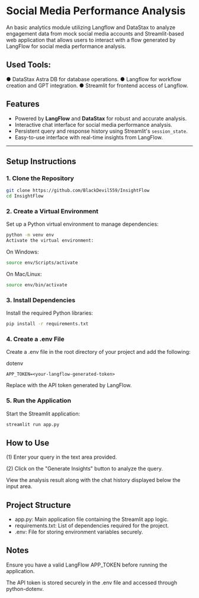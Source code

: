 # Social Media Performance Analysis

An basic analytics module utilizing Langflow and DataStax to analyze engagement data from mock social media accounts and Streamlit-based web application that allows users to interact with a flow generated by LangFlow for social media performance analysis.

## Used Tools:
● DataStax Astra DB for database operations.
● Langflow for workflow creation and GPT integration.
● Streamlit for frontend access of Langflow.

## Features

- Powered by **LangFlow** and **DataStax** for robust and accurate analysis.
- Interactive chat interface for social media performance analysis.
- Persistent query and response history using Streamlit's `session_state`.
- Easy-to-use interface with real-time insights from LangFlow.

---

## Setup Instructions

### 1. Clone the Repository
```bash
git clone https://github.com/BlackDevil559/InsightFlow
cd InsightFlow
```

### 2. Create a Virtual Environment
Set up a Python virtual environment to manage dependencies:
```bash
python -m venv env
Activate the virtual environment:
```

On Windows:
```bash
source env/Scripts/activate
```
On Mac/Linux:
```bash
source env/bin/activate
```

### 3. Install Dependencies
Install the required Python libraries:

```bash
pip install -r requirements.txt
```
### 4. Create a .env File
Create a .env file in the root directory of your project and add the following:

dotenv
```
APP_TOKEN=<your-langflow-generated-token>
```
Replace <your-langflow-generated-token> with the API token generated by LangFlow.

### 5. Run the Application
Start the Streamlit application:

```bash
streamlit run app.py
```

## How to Use
(1) Enter your query in the text area provided.

(2) Click on the "Generate Insights" button to analyze the query.

View the analysis result along with the chat history displayed below the input area.

## Project Structure
- app.py: Main application file containing the Streamlit app logic.
- requirements.txt: List of dependencies required for the project.
- .env: File for storing environment variables securely.


## Notes
Ensure you have a valid LangFlow APP_TOKEN before running the application.

The API token is stored securely in the .env file and accessed through python-dotenv.
